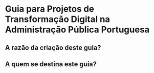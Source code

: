 
# Guia para Projetos de Transformação Digital na Administração Pública Portuguesa 


## A razão da criação deste guia?


## A quem se destina este guia?
